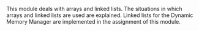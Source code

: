 This module deals with arrays and linked lists. The situations in which arrays and linked lists are used are explained. Linked lists for the Dynamic Memory Manager are  implemented in the assignment of this module.

